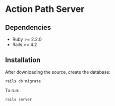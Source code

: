 # Action Path Server

## Dependencies

* Ruby >= 2.2.0
* Rails >= 4.2

## Installation

After downloading the source, create the database:

    rails db:migrate

To run:

    rails server